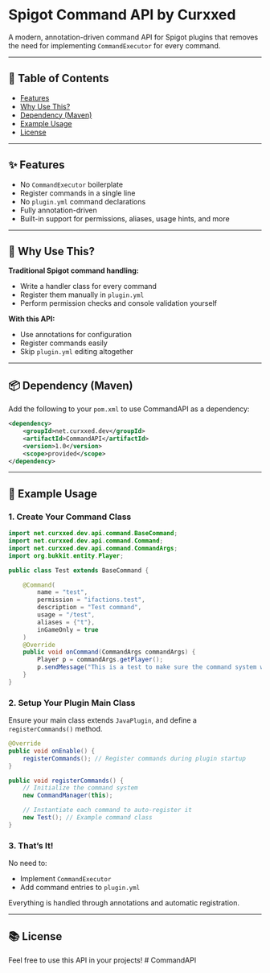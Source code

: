 # Spigot Command API by Curxxed

A modern, annotation-driven command API for Spigot plugins that removes the need for implementing `CommandExecutor` for every command.

---

## 📑 Table of Contents

- [Features](#-features)
- [Why Use This?](#-why-use-this)
- [Dependency (Maven)](#-dependency-maven)
- [Example Usage](#-example-usage)
- [License](#-license)

---

## ✨ Features

- No `CommandExecutor` boilerplate
- Register commands in a single line
- No `plugin.yml` command declarations
- Fully annotation-driven
- Built-in support for permissions, aliases, usage hints, and more

---

## 🧠 Why Use This?

**Traditional Spigot command handling:**
- Write a handler class for every command
- Register them manually in `plugin.yml`
- Perform permission checks and console validation yourself

**With this API:**
- Use annotations for configuration
- Register commands easily
- Skip `plugin.yml` editing altogether

---

## 📦 Dependency (Maven)

Add the following to your `pom.xml` to use CommandAPI as a dependency:

```xml
<dependency>
    <groupId>net.curxxed.dev</groupId>
    <artifactId>CommandAPI</artifactId>
    <version>1.0</version>
    <scope>provided</scope>
</dependency>
```

---

## 🚀 Example Usage

### 1. Create Your Command Class

```java
import net.curxxed.dev.api.command.BaseCommand;
import net.curxxed.dev.api.command.Command;
import net.curxxed.dev.api.command.CommandArgs;
import org.bukkit.entity.Player;

public class Test extends BaseCommand {

    @Command(
        name = "test",
        permission = "ifactions.test",
        description = "Test command",
        usage = "/test",
        aliases = {"t"},
        inGameOnly = true
    )
    @Override
    public void onCommand(CommandArgs commandArgs) {
        Player p = commandArgs.getPlayer();
        p.sendMessage("This is a test to make sure the command system works!");
    }
}
```

### 2. Setup Your Plugin Main Class

Ensure your main class extends `JavaPlugin`, and define a `registerCommands()` method.

```java
@Override
public void onEnable() {
    registerCommands(); // Register commands during plugin startup
}

public void registerCommands() {
    // Initialize the command system
    new CommandManager(this);

    // Instantiate each command to auto-register it
    new Test(); // Example command class
}
```

### 3. That’s It!

No need to:
- Implement `CommandExecutor`
- Add command entries to `plugin.yml`

Everything is handled through annotations and automatic registration.

---

## 📚 License

Feel free to use this API in your projects!
#   C o m m a n d A P I  
 
